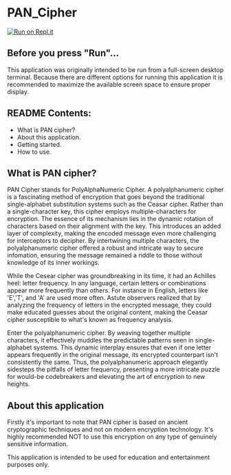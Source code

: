# PAN_Cipher
[![Run on Repl.it](https://replit.com/badge/github/rydyr/PAN_Cipher)](https://replit.com/new/github/rydyr/PAN_Cipher)

## Before you press "Run"...

This application was originally intended to be run from a full-screen desktop terminal. Because there are different options for running this application it is recommended to maximize the available screen space to ensure proper display.

## README Contents:

- What is PAN cipher?
- About this application.
- Getting started.
- How to use.


## What is PAN cipher?

PAN Cipher stands for PolyAlphaNumeric Cipher. A polyalphanumeric cipher is a fascinating method of encryption that goes beyond the traditional single-alphabet substitution systems such as the Ceasar cipher. Rather than a single-character key, this cipher employs multiple-characters for encryption. The essence of its mechanism lies in the dynamic rotation of characters based on their alignment with the key. This introduces an added layer of complexity, making the encoded message even more challenging for interceptors to decipher. By intertwining multiple characters, the polyalphanumeric cipher offered a robust and intricate way to secure infomation, ensuring the message remained a riddle to those without knowledge of its inner workings.

While the Cesear cipher was groundbreaking in its time, it had an Achilles heel: letter frequency. In any language, certain letters or combinations appear more frequently than others. For instance in English, letters like 'E','T', and 'A' are used more often. Astute observers realized that by analyzing the frequency of letters in the encrypted message, they could make educated guesses about the original content, making the Ceasar cipher susceptible to what's known as frequency analysis.

Enter the polyalphanumeric cipher. By weaving together multiple characters, it effectively muddles the predictable patterns seen in single-alphabet systems. This dynamic interplay ensures that even if one letter appears frequently in the original message, its encrypted counterpart isn't consistently the same. Thus, the polyalphanumeric approach elegantly sidesteps the pitfalls of letter frequency, presenting a more intricate puzzle for would-be codebreakers and elevating the art of encryption to new heights. 

## About this application

Firstly it's important to note that PAN cipher is based on ancient cryptographic techniques and not on modern encryption technology. It's highly recommended NOT to use this encryption on any type of genuinely sensitive information.

This application is intended to be used for education and entertainment purposes only.